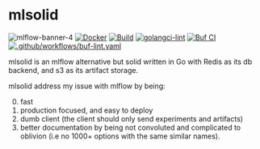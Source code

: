 # mlsolid
![mlflow-banner-4](https://github.com/user-attachments/assets/06baeb29-9c30-4efa-af9c-0a485656a520)
[![Docker](https://github.com/zeddo123/mlsolid/actions/workflows/docker-publish.yaml/badge.svg)](https://github.com/zeddo123/mlsolid/actions/workflows/docker-publish.yaml)
[![Build](https://github.com/zeddo123/mlsolid/actions/workflows/build.yaml/badge.svg)](https://github.com/zeddo123/mlsolid/actions/workflows/build.yaml)
[![golangci-lint](https://github.com/zeddo123/mlsolid/actions/workflows/lint.yaml/badge.svg)](https://github.com/zeddo123/mlsolid/actions/workflows/lint.yaml)
[![Buf CI](https://github.com/zeddo123/mlsolid/actions/workflows/buf-ci.yaml/badge.svg)](https://github.com/zeddo123/mlsolid/actions/workflows/buf-ci.yaml)
[![.github/workflows/buf-lint.yaml](https://github.com/zeddo123/mlsolid/actions/workflows/buf-lint.yaml/badge.svg)](https://github.com/zeddo123/mlsolid/actions/workflows/buf-lint.yaml)

mlsolid is an mlflow alternative but solid written in Go with Redis as its db backend, and s3 as its artifact storage.

mlsolid address my issue with mlflow by being:

0. fast
1. production focused, and easy to deploy
2. dumb client (the client should only send experiments and artifacts)
3. better documentation by being not convoluted and complicated to oblivion (i.e no 1000+ options with the same similar names).
